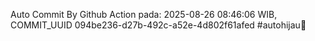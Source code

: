 Auto Commit By Github Action pada: 2025-08-26 08:46:06 WIB, COMMIT_UUID 094be236-d27b-492c-a52e-4d802f61afed #autohijau🗿
